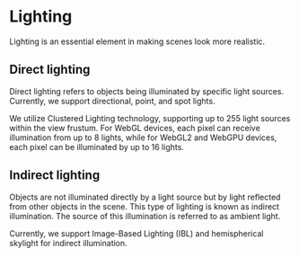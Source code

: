# Lighting

Lighting is an essential element in making scenes look more realistic.

## Direct lighting

Direct lighting refers to objects being illuminated by specific light sources. Currently, we support directional, point, and spot lights.

We utilize Clustered Lighting technology, supporting up to 255 light sources within the view frustum. For WebGL devices, each pixel can receive illumination from up to 8 lights, while for WebGL2 and WebGPU devices, each pixel can be illuminated by up to 16 lights.

## Indirect lighting

Objects are not illuminated directly by a light source but by light reflected from other objects in the scene. This type of lighting is known as indirect illumination. The source of this illumination is referred to as ambient light.

Currently, we support Image-Based Lighting (IBL) and hemispherical skylight for indirect illumination.
